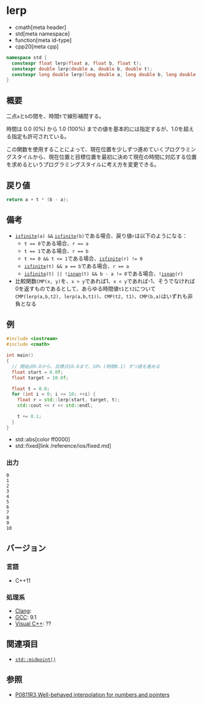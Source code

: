 # lerp
* cmath[meta header]
* std[meta namespace]
* function[meta id-type]
* cpp20[meta cpp]

```cpp
namespace std {
  constexpr float lerp(float a, float b, float t);
  constexpr double lerp(double a, double b, double t);
  constexpr long double lerp(long double a, long double b, long double t);
}
```

## 概要
二点`a`と`b`の間を、時間`t`で線形補間する。

時間は 0.0 (0%) から 1.0 (100%) までの値を基本的には指定するが、1.0を超える指定も許可されている。

この関数を使用することによって、現在位置を少しずつ進めていくプログラミングスタイルから、現在位置と目標位置を最初に決めて現在の時間に対応する位置を求めるというプログラミングスタイルに考え方を変更できる。


## 戻り値
```cpp
return a + t * (b - a);
```

## 備考
- [`isfinite`](isfinite.md)`(a) &&` [`isfinite`](isfinite.md)`(b)`である場合、戻り値`r`は以下のようになる：
    - `t == 0`である場合、`r == a`
    - `t == 1`である場合、`r == b`
    - `t >= 0 && t <= 1`である場合、[`isfinite`](isfinite.md)`(r) != 0`
    - [`isfinite`](isfinite.md)`(t) && a == b`である場合、`r == a`
    - [`isfinite`](isfinite.md)`(t) || !`[`isnan`](isnan.md)`(t) && b - a != 0`である場合、`!`[`isnan`](isnan.md)`(r)`
- 比較関数`CMP(x, y)`を、`x > y`であれば1、`x < y`であれば-1、そうでなければ0を返すものであるとして、あらゆる時間値`t1`と`t2`について`CMP(lerp(a,b,t2), lerp(a,b,t1))`、`CMP(t2, t1)`、`CMP(b,a)`はいずれも非負となる


## 例
```cpp example
#include <iostream>
#include <cmath>

int main()
{
  // 開始点0.0から、目標点10.0まで、10% (時間0.1) ずつ値を進める
  float start = 0.0f;
  float target = 10.0f;

  float t = 0.0;
  for (int i = 0; i <= 10; ++i) {
    float r = std::lerp(start, target, t);
    std::cout << r << std::endl;

    t += 0.1;
  }
}
```
* std::abs[color ff0000]
* std::fixed[link /reference/ios/fixed.md]

### 出力
```
0
1
2
3
4
5
6
7
8
9
10
```

## バージョン
### 言語
- C++11


### 処理系
- [Clang](/implementation.md#clang):
- [GCC](/implementation.md#gcc): 9.1
- [Visual C++](/implementation.md#visual_cpp): ??


## 関連項目
- [`std::midpoint()`](/reference/numeric/midpoint.md.nolink)


## 参照
- [P0811R3 Well-behaved interpolation for numbers and pointers](http://www.open-std.org/jtc1/sc22/wg21/docs/papers/2019/p0811r3.html)
